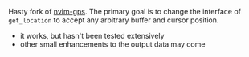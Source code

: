 Hasty fork of [nvim-gps](https://github.com/SmiteshP/nvim-gps).  The primary goal is to change the interface of `get_location` to accept any arbitrary buffer and cursor position.  

- it works, but hasn't been tested extensively
- other small enhancements to the output data may come

